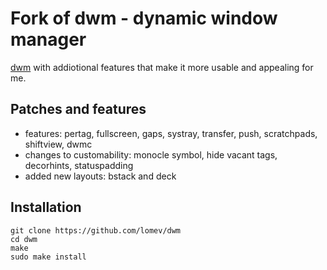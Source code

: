 # Fork of dwm - dynamic window manager

[dwm](https://dwm.suckless.org) with addiotional features that make it more usable and appealing for me.

## Patches and features
  
- features: pertag, fullscreen, gaps, systray, transfer, push, scratchpads, shiftview, dwmc
- changes to customability: monocle symbol, hide vacant tags, decorhints, statuspadding
- added new layouts: bstack and deck

## Installation

```
git clone https://github.com/lomev/dwm
cd dwm
make
sudo make install
```
